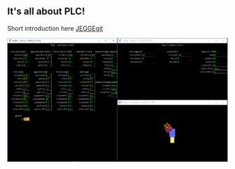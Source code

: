 It's all about PLC! 
-------------------

Short introduction here
[JEGGEgit](https://jeggegit.github.io/)

![alt text](https://github.com/JEGGEgit/Seq4SimPyLC/blob/main/demo/seq4simplcdemo640x360.gif?raw=true)


